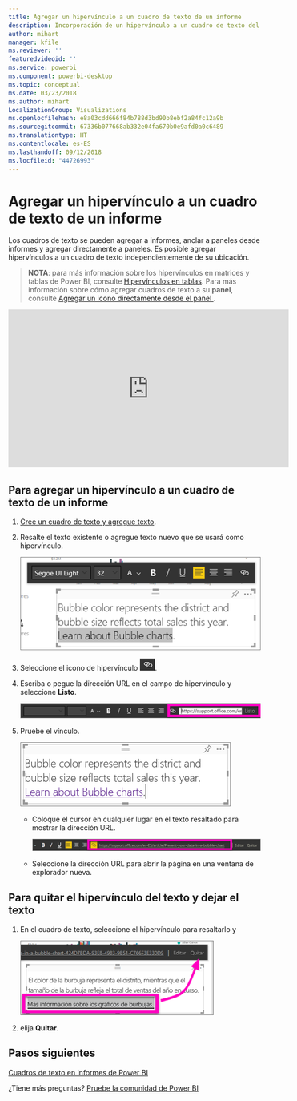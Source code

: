```yaml
---
title: Agregar un hipervínculo a un cuadro de texto de un informe
description: Incorporación de un hipervínculo a un cuadro de texto del servicio Power BI y de Power BI Desktop
author: mihart
manager: kfile
ms.reviewer: ''
featuredvideoid: ''
ms.service: powerbi
ms.component: powerbi-desktop
ms.topic: conceptual
ms.date: 03/23/2018
ms.author: mihart
LocalizationGroup: Visualizations
ms.openlocfilehash: e8a03cdd666f84b788d3bd90b8ebf2a84fc12a9b
ms.sourcegitcommit: 67336b077668ab332e04fa670b0e9afd0a0c6489
ms.translationtype: HT
ms.contentlocale: es-ES
ms.lasthandoff: 09/12/2018
ms.locfileid: "44726993"
---
```

# <a name="add-a-hyperlink-to-a-text-box-in-a-report"></a>Agregar un hipervínculo a un cuadro de texto de un informe
Los cuadros de texto se pueden agregar a informes, anclar a paneles desde informes y agregar directamente a paneles. Es posible agregar hipervínculos a un cuadro de texto independientemente de su ubicación.  

> **NOTA**: para más información sobre los hipervínculos en matrices y tablas de Power BI, consulte [Hipervínculos en tablas](power-bi-hyperlinks-in-tables.md). Para más información sobre cómo agregar cuadros de texto a su **panel**, consulte [Agregar un icono directamente desde el panel ](service-dashboard-add-widget.md). 
> 
> 

<iframe width="560" height="315" src="https://www.youtube.com/embed/_3q6VEBhGew#t=0m55s" frameborder="0" allowfullscreen></iframe>


## <a name="to-add-a-hyperlink-to-a-text-box-in-a-report"></a>Para agregar un hipervínculo a un cuadro de texto de un informe
1. [Cree un cuadro de texto y agregue texto](power-bi-reports-add-text-and-shapes.md). 
2. Resalte el texto existente o agregue texto nuevo que se usará como hipervínculo.
   
   ![](media/service-add-hyperlink-to-text-box/power-bi-hyperlink-new.png)
3. Seleccione el icono de hipervínculo ![](media/service-add-hyperlink-to-text-box/power-bi-hyperlink-icon.png).
4. Escriba o pegue la dirección URL en el campo de hipervínculo y seleccione **Listo**.
   
   ![](media/service-add-hyperlink-to-text-box/power-bi-add-link.png)
5. Pruebe el vínculo.  
   
   ![](media/service-add-hyperlink-to-text-box/power-bi-test-link.png)
   
   * Coloque el cursor en cualquier lugar en el texto resaltado para mostrar la dirección URL.  
     
      ![](media/service-add-hyperlink-to-text-box/power-bi-hyperlink-edit.png)
   * Seleccione la dirección URL para abrir la página en una ventana de explorador nueva.

## <a name="to-remove-the-hyperlink-but-leave-the-text"></a>Para quitar el hipervínculo del texto y dejar el texto
1. En el cuadro de texto, seleccione el hipervínculo para resaltarlo y
   
     ![](media/service-add-hyperlink-to-text-box/power-bi-hyperlink-remove.png)
2. elija **Quitar**. 

## <a name="next-steps"></a>Pasos siguientes
[Cuadros de texto en informes de Power BI](power-bi-reports-add-text-and-shapes.md)

¿Tiene más preguntas? [Pruebe la comunidad de Power BI](http://community.powerbi.com/)

